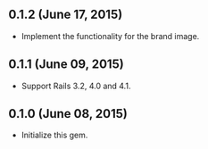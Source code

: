 ## 0.1.2 (June 17, 2015) ##

*   Implement the functionality for the brand image.


## 0.1.1 (June 09, 2015) ##

*   Support Rails 3.2, 4.0 and 4.1.


## 0.1.0 (June 08, 2015) ##

*   Initialize this gem.
